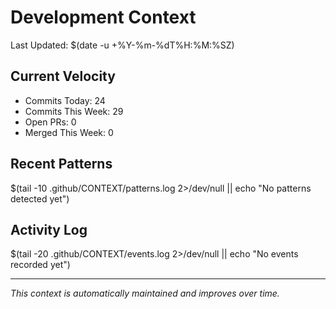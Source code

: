 # Development Context

Last Updated: $(date -u +%Y-%m-%dT%H:%M:%SZ)

## Current Velocity
- Commits Today: 24
- Commits This Week: 29
- Open PRs: 0
- Merged This Week: 0

## Recent Patterns
$(tail -10 .github/CONTEXT/patterns.log 2>/dev/null || echo "No patterns detected yet")

## Activity Log
$(tail -20 .github/CONTEXT/events.log 2>/dev/null || echo "No events recorded yet")

---
*This context is automatically maintained and improves over time.*
